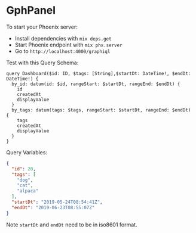 # GphPanel

To start your Phoenix server:

  * Install dependencies with `mix deps.get`
  * Start Phoenix endpoint with `mix phx.server`
  * Go to `http://localhost:4000/graphiql`

Test with this Query Schema:

```
query Dashboard($id: ID, $tags: [String],$startDt: DateTime!, $endDt: DateTime!) {
  by_id: datum(id: $id, rangeStart: $startDt, rangeEnd: $endDt) {
    id
    createdAt
    displayValue
  }
  by_tags: datum(tags: $tags, rangeStart: $startDt, rangeEnd: $endDt) {
    tags
    createdAt
    displayValue
  }
}
```

Query Variables:
```json
{
  "id": 20,
  "tags": [
    "dog",
    "cat",
    "alpaca"
  ],
  "startDt": "2019-05-24T08:54:41Z",
  "endDt": "2019-06-23T08:55:07Z"
}
```

Note
`startDt` and `endDt` need to be in iso8601 format.
